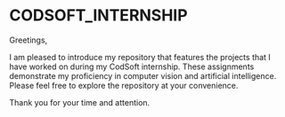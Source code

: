 # CODSOFT_INTERNSHIP
Greetings, 

I am pleased to introduce my repository that features the projects that I have worked on during my CodSoft internship. These assignments demonstrate my proficiency in computer vision and artificial intelligence. Please feel free to explore the repository at your convenience. 

Thank you for your time and attention.
